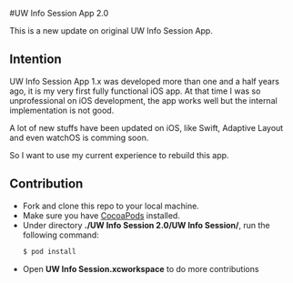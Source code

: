 #UW Info Session App 2.0

This is a new update on original UW Info Session App.

## Intention

UW Info Session App 1.x was developed more than one and a half years ago, it is my very first fully functional iOS app. At that time I was so unprofessional on iOS development, the app works well but the internal implementation is not good.

A lot of new stuffs have been updated on iOS, like Swift, Adaptive Layout and even watchOS is comming soon.

So I want to use my current experience to rebuild this app.

## Contribution

- Fork and clone this repo to your local machine.
- Make sure you have [CocoaPods](http://cocoapods.org) installed.
- Under directory **./UW Info Session 2.0/UW Info Session/**, run the following command:
  ```bash
  $ pod install
  ```
- Open **UW Info Session.xcworkspace** to do more contributions

